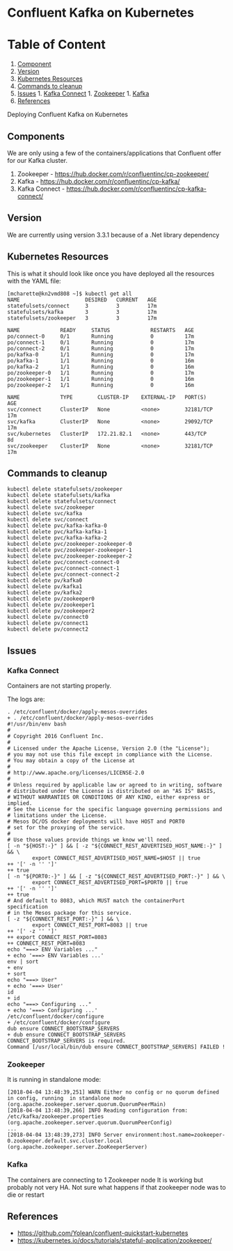 # Confluent Kafka on Kubernetes

# Table of Content
1. [Component](#component)
1. [Version](#version)
1. [Kubernetes Resources](#resources)
1. [Commands to cleanup](#cleanup)
1. [Issues](#issues)
        1. [Kafka Connect](#connect)
        1. [Zookeeper](#zookeeper)
        1. [Kafka](#kafka)
1. [References](#references)

Deploying Confluent Kafka on Kubernetes

## <a name="component">Components</a>

We are only using a few of the containers/applications that Confluent offer for our Kafka cluster.

1. Zookeeper - https://hub.docker.com/r/confluentinc/cp-zookeeper/
1. Kafka - https://hub.docker.com/r/confluentinc/cp-kafka/
1. Kafka Connect - https://hub.docker.com/r/confluentinc/cp-kafka-connect/

## <a name="version">Version</a>

We are currently using version 3.3.1 because of a .Net library dependency

## <a name="resources">Kubernetes Resources</a>

This is what it should look like once you have deployed all the resources with the
YAML file:

```
[mcharette@kn2vmd808 ~]$ kubectl get all
NAME                     DESIRED   CURRENT   AGE
statefulsets/connect     3         3         17m
statefulsets/kafka       3         3         17m
statefulsets/zookeeper   3         3         17m

NAME             READY     STATUS             RESTARTS   AGE
po/connect-0     0/1       Running            0          17m
po/connect-1     0/1       Running            0          17m
po/connect-2     0/1       Running            0          17m
po/kafka-0       1/1       Running            0          17m
po/kafka-1       1/1       Running            0          16m
po/kafka-2       1/1       Running            0          16m
po/zookeeper-0   1/1       Running            0          17m
po/zookeeper-1   1/1       Running            0          16m
po/zookeeper-2   1/1       Running            0          16m

NAME             TYPE        CLUSTER-IP    EXTERNAL-IP   PORT(S)     AGE
svc/connect      ClusterIP   None          <none>        32181/TCP   17m
svc/kafka        ClusterIP   None          <none>        29092/TCP   17m
svc/kubernetes   ClusterIP   172.21.82.1   <none>        443/TCP     8d
svc/zookeeper    ClusterIP   None          <none>        32181/TCP   17m
```

## <a name="cleanup">Commands to cleanup</a>

```
kubectl delete statefulsets/zookeeper
kubectl delete statefulsets/kafka
kubectl delete statefulsets/connect
kubectl delete svc/zookeeper
kubectl delete svc/kafka
kubectl delete svc/connect
kubectl delete pvc/kafka-kafka-0
kubectl delete pvc/kafka-kafka-1
kubectl delete pvc/kafka-kafka-2
kubectl delete pvc/zookeeper-zookeeper-0
kubectl delete pvc/zookeeper-zookeeper-1
kubectl delete pvc/zookeeper-zookeeper-2
kubectl delete pvc/connect-connect-0
kubectl delete pvc/connect-connect-1
kubectl delete pvc/connect-connect-2
kubectl delete pv/kafka0
kubectl delete pv/kafka1
kubectl delete pv/kafka2
kubectl delete pv/zookeeper0
kubectl delete pv/zookeeper1
kubectl delete pv/zookeeper2
kubectl delete pv/connect0
kubectl delete pv/connect1
kubectl delete pv/connect2
```

## <a name="issues">Issues</a>

### <a name="connect">Kafka Connect</a>

Containers are not starting properly.

The logs are:

```
. /etc/confluent/docker/apply-mesos-overrides
+ . /etc/confluent/docker/apply-mesos-overrides
#!/usr/bin/env bash
#
# Copyright 2016 Confluent Inc.
#
# Licensed under the Apache License, Version 2.0 (the "License");
# you may not use this file except in compliance with the License.
# You may obtain a copy of the License at
#
# http://www.apache.org/licenses/LICENSE-2.0
#
# Unless required by applicable law or agreed to in writing, software
# distributed under the License is distributed on an "AS IS" BASIS,
# WITHOUT WARRANTIES OR CONDITIONS OF ANY KIND, either express or implied.
# See the License for the specific language governing permissions and
# limitations under the License.
# Mesos DC/OS docker deployments will have HOST and PORT0
# set for the proxying of the service.
#
# Use those values provide things we know we'll need.
[ -n "${HOST:-}" ] && [ -z "${CONNECT_REST_ADVERTISED_HOST_NAME:-}" ] && \
        export CONNECT_REST_ADVERTISED_HOST_NAME=$HOST || true
++ '[' -n '' ']'
++ true
[ -n "${PORT0:-}" ] && [ -z "${CONNECT_REST_ADVERTISED_PORT:-}" ] && \
        export CONNECT_REST_ADVERTISED_PORT=$PORT0 || true
++ '[' -n '' ']'
++ true
# And default to 8083, which MUST match the containerPort specification
# in the Mesos package for this service.
[ -z "${CONNECT_REST_PORT:-}" ] && \
        export CONNECT_REST_PORT=8083 || true
++ '[' -z '' ']'
++ export CONNECT_REST_PORT=8083
++ CONNECT_REST_PORT=8083
echo "===> ENV Variables ..."
+ echo '===> ENV Variables ...'
env | sort
+ env
+ sort
echo "===> User"
+ echo '===> User'
id
+ id
echo "===> Configuring ..."
+ echo '===> Configuring ...'
/etc/confluent/docker/configure
+ /etc/confluent/docker/configure
dub ensure CONNECT_BOOTSTRAP_SERVERS
+ dub ensure CONNECT_BOOTSTRAP_SERVERS
CONNECT_BOOTSTRAP_SERVERS is required.
Command [/usr/local/bin/dub ensure CONNECT_BOOTSTRAP_SERVERS] FAILED !
```

### <a name="zookeeper">Zookeeper</a>

It is running in standalone mode:

```
[2018-04-04 13:48:39,251] WARN Either no config or no quorum defined in config, running  in standalone mode (org.apache.zookeeper.server.quorum.QuorumPeerMain)
[2018-04-04 13:48:39,266] INFO Reading configuration from: /etc/kafka/zookeeper.properties (org.apache.zookeeper.server.quorum.QuorumPeerConfig)
...
[2018-04-04 13:48:39,273] INFO Server environment:host.name=zookeeper-0.zookeeper.default.svc.cluster.local (org.apache.zookeeper.server.ZooKeeperServer)
```

### <a name="kafka">Kafka</a>

The containers are connecting to 1 Zookeeper node
It is working but probably not very HA.
Not sure what happens if that zookeeper node was to die or restart


## <a name="references">References</a>

- https://github.com/Yolean/confluent-quickstart-kubernetes
- https://kubernetes.io/docs/tutorials/stateful-application/zookeeper/
